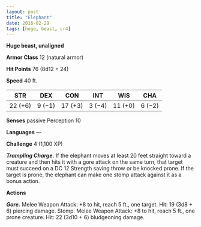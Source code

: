 ```yaml
---
layout: post
title: "Elephant"
date: 2016-02-29
tags: [huge, beast, cr4]
---
```


**Huge beast, unaligned**

**Armor Class** 12 (natural armor)

**Hit Points** 76 (8d12 + 24)

**Speed** 40 ft.

|   STR   |   DEX   |   CON   |   INT   |   WIS   |   CHA   |
|:-----:|:-----:|:-----:|:-----:|:-----:|:-----:|
| 22 (+6) | 9 (−1) | 17 (+3) | 3 (−4) | 11 (+0) | 6 (−2) |

**Senses** passive Perception 10 

**Languages** — 

**Challenge** 4 (1,100 XP)

***Trampling Charge.*** If the elephant moves at least 20 feet straight toward a creature and then hits it with a gore attack on the same turn, that target must succeed on a DC 12 Strength saving throw or be knocked prone. If the target is prone, the elephant can make one stomp attack against it as a bonus action. 

**Actions** 

***Gore.*** Melee Weapon Attack: +8 to hit, reach 5 ft., one target. Hit: 19 (3d8 + 6) piercing damage. Stomp. Melee Weapon Attack: +8 to hit, reach 5 ft., one prone creature. Hit: 22 (3d10 + 6) bludgeoning damage.